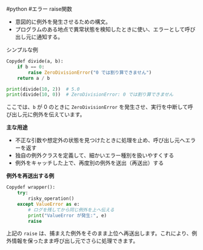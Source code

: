 #python #エラー
raise関数
- 意図的に例外を発生させるための構文。
- プログラムのある地点で異常状態を検知したときに使い、エラーとして呼び出し元に通知する。

シンプルな例

```python
Copydef divide(a, b):
    if b == 0:
        raise ZeroDivisionError("0 では割り算できません")
    return a / b

print(divide(10, 2))  # 5.0
print(divide(10, 0))  # ZeroDivisionError: 0 では割り算できません
```

ここでは、`b` が 0 のときに `ZeroDivisionError` を発生させ、実行を中断して呼び出し元に例外を伝えています。

**主な用途**

- 不正な引数や想定外の状態を見つけたときに処理を止め、呼び出し元へエラーを返す
- 独自の例外クラスを定義して、細かいエラー種別を扱いやすくする
- 例外をキャッチした上で、再度別の例外を送出（再送出）する

**例外を再送出する例**

```python
Copydef wrapper():
    try:
        risky_operation()
    except ValueError as e:
        # ログを残してから同じ例外を上へ伝える
        print("ValueError が発生:", e)
        raise
```

上記の `raise` は、捕まえた例外をそのまま上位へ再送出します。これにより、例外情報を保ったまま呼び出し元でさらに処理できます。